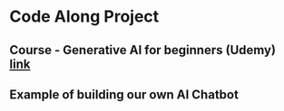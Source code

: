 # Code Along Project

## Course - Generative AI for beginners (Udemy) [link](https://www.udemy.com/course/generative-ai-for-beginners-b/?srsltid=AfmBOoopcbbz8dWTd0mkXAwz0dlnFOQrGyny55hcfmnl8sVH6eRY17NJ&couponCode=LOCLZDOFFPINTRMT)

## Example of building our own AI Chatbot